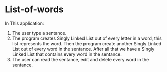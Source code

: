 # List-of-words

In This application:

1. The user type a sentance.
2. The program creates Singly Linked List out of every letter in a word, this list represents the word. Then the program create another Singly Linked List out of every word in the sentance. After all that we have a Singly Linked List that contains every word in the sentance.
3. The user can read the sentance, edit and delete every word in the sentance.
